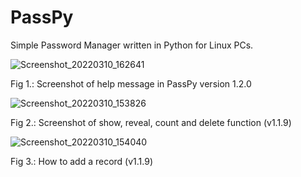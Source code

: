# PassPy
Simple Password Manager written in Python for Linux PCs.

![Screenshot_20220310_162641](https://user-images.githubusercontent.com/8721711/157694880-e1b82687-b6f7-458a-b5cd-3f94d802de92.png)

Fig 1.: Screenshot of help message in PassPy version 1.2.0

![Screenshot_20220310_153826](https://user-images.githubusercontent.com/8721711/157685145-8705661e-c381-4fe1-a824-0b82c0391042.png)

Fig 2.: Screenshot of show, reveal, count and delete function (v1.1.9)

![Screenshot_20220310_154040](https://user-images.githubusercontent.com/8721711/157685175-5ae42a12-9161-4565-a5a0-94e9096461f2.png)

Fig 3.: How to add a record (v1.1.9)
